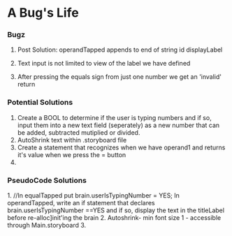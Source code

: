 <h1>A Bug's Life</h1>

<h3>Bugz</h3>

1. Post Solution: operandTapped appends to end of string id displayLabel

2. Text input is not limited to view of the label we have defined 
3. After pressing the equals sign from just one number we get an 'invalid' return

<h3>Potential Solutions</h3>

1. Create a BOOL to determine if the user is typing numbers and if so, input them into a new text field (seperately) as a new number that can be added, subtracted mutiplied or divided.
2. AutoShrink text within .storyboard file
3. Create a statement that recognizes when we have operand1 and returns it's value when we press the = button
4. 


<h3>PseudoCode Solutions </h3>
1. //In equalTapped put
brain.userIsTypingNumber = YES; In operandTapped, write an if statement that declares brain.userIsTypingNumber ==YES and if so, display the text in the titleLabel before re-alloc]init'ing the brain
2. Autoshrink- min font size 1 - accessible through Main.storyboard
3. 